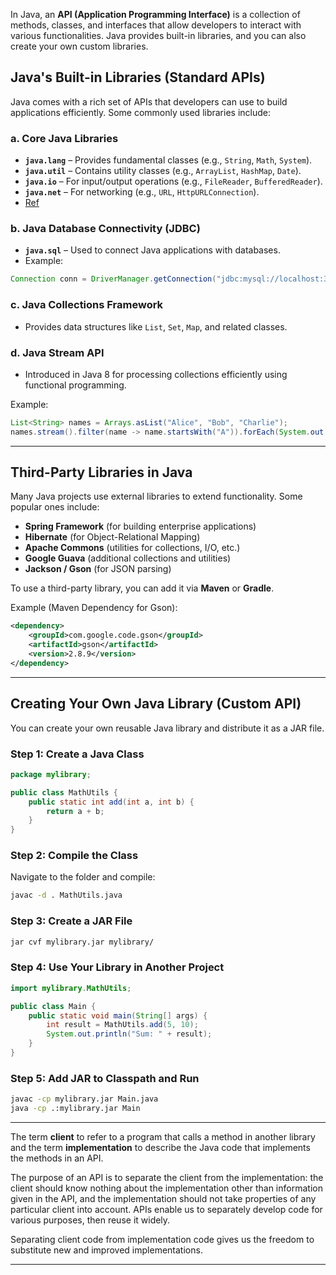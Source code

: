 In Java, an **API (Application Programming Interface)** is a collection of methods, classes, and interfaces that allow developers to interact with various functionalities. Java provides built-in libraries, and you can also create your own custom libraries.

## Java's Built-in Libraries (Standard APIs)

Java comes with a rich set of APIs that developers can use to build applications efficiently. Some commonly used libraries include:

### **a. Core Java Libraries**

- **`java.lang`** – Provides fundamental classes (e.g., `String`, `Math`, `System`).
- **`java.util`** – Contains utility classes (e.g., `ArrayList`, `HashMap`, `Date`).
- **`java.io`** – For input/output operations (e.g., `FileReader`, `BufferedReader`).
- **`java.net`** – For networking (e.g., `URL`, `HttpURLConnection`).
- [Ref](https://docs.oracle.com/javase/specs/jls/se10/html/jls-7.html)

### **b. Java Database Connectivity (JDBC)**

- **`java.sql`** – Used to connect Java applications with databases.
- Example:
```java
Connection conn = DriverManager.getConnection("jdbc:mysql://localhost:3306/mydb", "user", "password");
```
### **c. Java Collections Framework**

- Provides data structures like `List`, `Set`, `Map`, and related classes.
### **d. Java Stream API**

- Introduced in Java 8 for processing collections efficiently using functional programming.

Example:
```java
List<String> names = Arrays.asList("Alice", "Bob", "Charlie");
names.stream().filter(name -> name.startsWith("A")).forEach(System.out::println);
```

---
## Third-Party Libraries in Java

Many Java projects use external libraries to extend functionality. Some popular ones include:

- **Spring Framework** (for building enterprise applications)
- **Hibernate** (for Object-Relational Mapping)
- **Apache Commons** (utilities for collections, I/O, etc.)
- **Google Guava** (additional collections and utilities)
- **Jackson / Gson** (for JSON parsing)


To use a third-party library, you can add it via **Maven** or **Gradle**.

Example (Maven Dependency for Gson):

```xml
<dependency>
    <groupId>com.google.code.gson</groupId>
    <artifactId>gson</artifactId>
    <version>2.8.9</version>
</dependency>
```


---


## Creating Your Own Java Library (Custom API)

You can create your own reusable Java library and distribute it as a JAR file.

### **Step 1: Create a Java Class**

```java
package mylibrary;

public class MathUtils {
    public static int add(int a, int b) {
        return a + b;
    }
}
```

### **Step 2: Compile the Class**

Navigate to the folder and compile:

```sh
javac -d . MathUtils.java
```

### **Step 3: Create a JAR File**

```sh
jar cvf mylibrary.jar mylibrary/
```

### **Step 4: Use Your Library in Another Project**

```java
import mylibrary.MathUtils;

public class Main {
    public static void main(String[] args) {
        int result = MathUtils.add(5, 10);
        System.out.println("Sum: " + result);
    }
}
```


### **Step 5: Add JAR to Classpath and Run**

```sh
javac -cp mylibrary.jar Main.java
java -cp .:mylibrary.jar Main
```

---



The term **client** to refer to a program that calls a method in another library and the term **implementation** to describe the Java code that implements the methods in an API.

The purpose of an API is to separate the client from the implementation: the client should know nothing about the implementation other than information given in the API, and the implementation should not take properties of any particular client into account. APIs enable us to separately develop code for various purposes, then reuse it widely.

Separating client code from implementation code gives us the freedom to substitute new and improved implementations.


---
